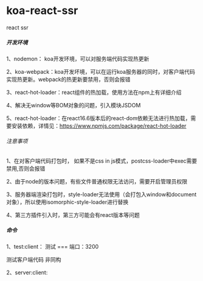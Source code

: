 # koa-react-ssr
react ssr

##### 开发环境

1、nodemon： koa开发环境，可以对服务端代码实现热更新

2、koa-webpack：koa开发坏境，可以在运行koa服务器的同时，对客户端代码实现热更新。webpack的热更新要禁用，否则会报错

3、react-hot-loader：react组件的热加载，使用方法在npm上有详细介绍

4、解决无window等BOM对象的问题，引入模块JSDOM

5、react-hot-loader：在react16.6版本后的react-dom依赖无法进行热加载，需要安装依赖，详情见：https://www.npmjs.com/package/react-hot-loader

###### 注意事项

1、在对客户端代码打包时， 如果不是css in js模式，postcss-loader中exec需要禁用,否则会报错

2、由于node的版本问题，有些文件普通权限无法访问，需要开启管理员权限

3、服务器端渲染打包时，style-loader无法使用（会打包入window和document对象），所以使用isomorphic-style-loader进行替换

4、第三方插件引入时，第三方可能会有react版本等问题

##### 命令

1、test:client： 测试 === 端口：3200

测试客户端代码  非同构

2、server:client:
